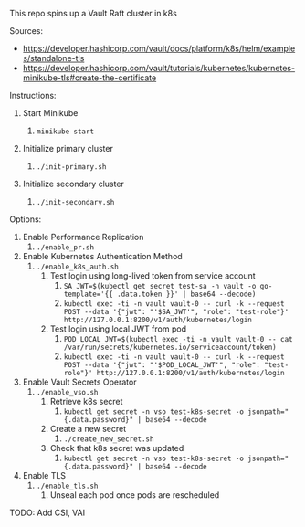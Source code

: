 This repo spins up a Vault Raft cluster in k8s

Sources:

* https://developer.hashicorp.com/vault/docs/platform/k8s/helm/examples/standalone-tls
* https://developer.hashicorp.com/vault/tutorials/kubernetes/kubernetes-minikube-tls#create-the-certificate

Instructions: 

1. Start Minikube
   1. `minikube start`

2. Initialize primary cluster
   1. `./init-primary.sh`

3. Initialize secondary cluster
   1. `./init-secondary.sh`

Options:

1. Enable Performance Replication
   1. `./enable_pr.sh`
2. Enable Kubernetes Authentication Method
   1. `./enable_k8s_auth.sh`
      1. Test login using long-lived token from service account
         1. `SA_JWT=$(kubectl get secret test-sa -n vault -o go-template='{{ .data.token }}' | base64 --decode)`   
         2. `kubectl exec -ti -n vault vault-0 -- curl -k --request POST --data '{"jwt": "'$SA_JWT'", "role": "test-role"}' http://127.0.0.1:8200/v1/auth/kubernetes/login`
      2. Test login using local JWT from pod
         1. `POD_LOCAL_JWT=$(kubectl exec -ti -n vault vault-0 -- cat /var/run/secrets/kubernetes.io/serviceaccount/token)`
         2. `kubectl exec -ti -n vault vault-0 -- curl -k --request POST --data '{"jwt": "'$POD_LOCAL_JWT'", "role": "test-role"}' http://127.0.0.1:8200/v1/auth/kubernetes/login`
3. Enable Vault Secrets Operator
   1. `./enable_vso.sh`
      1. Retrieve k8s secret
         1. `kubectl get secret -n vso test-k8s-secret -o jsonpath="{.data.password}" | base64 --decode`
      2. Create a new secret 
         1. `./create_new_secret.sh`
      3. Check that k8s secret was updated
         1. `kubectl get secret -n vso test-k8s-secret -o jsonpath="{.data.password}" | base64 --decode`
4. Enable TLS
   1. `./enable_tls.sh`
      1. Unseal each pod once pods are rescheduled

TODO: Add CSI, VAI








